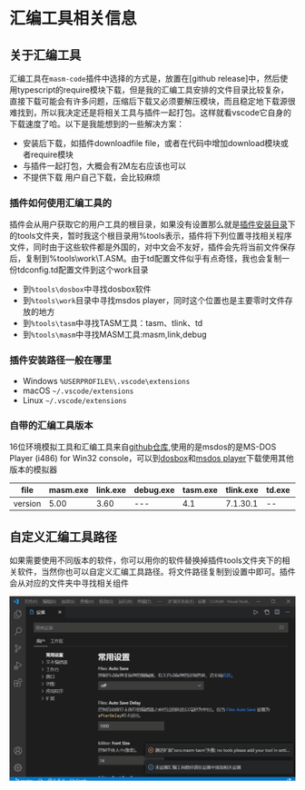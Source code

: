 # 汇编工具相关信息

## 关于汇编工具

汇编工具在`masm-code`插件中选择的方式是，放置在[github release]中，然后使用typescript的require模块下载，但是我的汇编工具安排的文件目录比较复杂，直接下载可能会有许多问题，压缩后下载又必须要解压模块，而且稳定地下载源很难找到，所以我决定还是将相关工具与插件一起打包。这样就看vscode它自身的下载速度了哈。以下是我能想到的一些解决方案：

- 安装后下载，如插件downloadfile file，或者在代码中增加download模块或者require模块
- 与插件一起打包，大概会有2M左右应该也可以
- 不提供下载 用户自己下载，会比较麻烦

### 插件如何使用汇编工具的

插件会从用户获取它的用户工具的根目录，如果没有设置那么就是[插件安装目录](https://code.visualstudio.com/docs/editor/extension-gallery#_where-are-extensions-installed)下的tools文件夹，暂时我这个根目录用%tools表示，插件将下列位置寻找相关程序文件，同时由于这些软件都是外国的，对中文会不友好，插件会先将当前文件保存后，复制到%tools\work\T.ASM。由于td配置文件似乎有点奇怪，我也会复制一份tdconfig.td配置文件到这个work目录

- 到`%tools\dosbox`中寻找dosbox软件
- 到`%tools\work`目录中寻找msdos player，同时这个位置也是主要零时文件存放的地方
- 到`%tools\tasm`中寻找TASM工具：tasm、tlink、td
- 到`%tools\masm`中寻找MASM工具:masm,link,debug

### 插件安装路径一般在哪里

- Windows `%USERPROFILE%\.vscode\extensions`
- macOS `~/.vscode/extensions`
- Linux `~/.vscode/extensions`

### 自带的汇编工具版本

16位环境模拟工具和汇编工具来自[github仓库](https://github.com/xsro/VSC-ASMtasks/releases),使用的是msdos的是MS-DOS Player (i486) for Win32 console，可以到[dosbox](dosbox.com)和[msdos player](http://takeda-toshiya.my.coocan.jp/msdos)下载使用其他版本的模拟器

|file|masm.exe|link.exe|debug.exe|tasm.exe|tlink.exe|td.exe|dosbox|msdos|
|---|----------|----------|----------|---------|----------|------|--------|--------|
|version|5.00|3.60|---|4.1|7.1.30.1|--|0.74|4/10/2020|

## 自定义汇编工具路径

如果需要使用不同版本的软件，你可以用你的软件替换掉插件tools文件夹下的相关软件，当然你也可以自定义汇编工具路径。将文件路径复制到设置中即可。插件会从对应的文件夹中寻找相关组件

![set the tool path](../pics/settools.gif)
